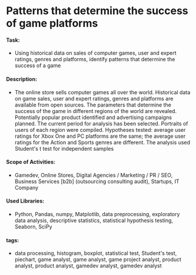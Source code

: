 # Patterns that determine the success of game platforms

#### Task: 
- Using historical data on sales of computer games, user and expert ratings, genres and platforms, identify patterns that determine the success of a game

#### Description:
- The online store sells computer games all over the world. Historical data on game sales, user and expert ratings, genres and platforms are available from open sources. The parameters that determine the success of the game in different regions of the world are revealed. Potentially popular product identified and advertising campaigns planned. The current period for analysis has been selected. Portraits of users of each region were compiled. Hypotheses tested: average user ratings for Xbox One and PC platforms are the same; the average user ratings for the Action and Sports genres are different. The analysis used Student's t test for independent samples

#### Scope of Activities: 
- Gamedev, Online Stores, Digital Agencies / Marketing / PR / SEO, Business Services [b2b] (outsourcing consulting audit), Startups, IT Company

#### Used Libraries:
- Python, Pandas, numpy, Matplotlib, data preprocessing, exploratory data analysis, descriptive statistics, statistical hypothesis testing, Seaborn, SciPy

#### tags:
- data processing, histogram, boxplot, statistical test, Student's test, piechart, game analyst, game analyst, game project analyst, product analyst, product analyst, gamedev analyst, gamedev analyst
